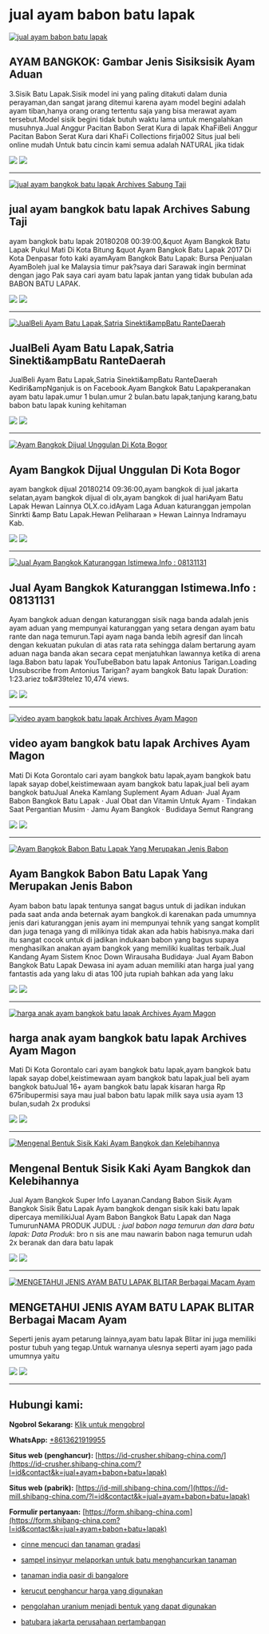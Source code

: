 # jual ayam babon batu lapak

<a href="https://swt.shibang-china.com/?l=id&img&k=jual+ayam+babon+batu+lapak" target="_blank">![jual ayam babon batu lapak](http://static.shibang-china.com/all-800x300/556.jpg)</a>

## AYAM BANGKOK: Gambar Jenis Sisiksisik Ayam Aduan
3.Sisik Batu Lapak.Sisik model ini yang paling ditakuti dalam dunia perayaman,dan sangat jarang ditemui karena ayam model begini adalah ayam tiban,hanya orang orang tertentu saja yang bisa merawat ayam tersebut.Model sisik begini tidak butuh waktu lama untuk mengalahkan musuhnya.Jual Anggur Pacitan Babon Serat Kura di lapak KhaFiBeli Anggur Pacitan Babon Serat Kura dari KhaFi Collections firja002 Situs jual beli online mudah Untuk batu cincin kami semua adalah NATURAL jika tidak


<a href="https://whatsapp.shibangsoft.com/WhatsApp.php" target="_blank" title="WhatsApp">![](http://static.shibang-china.com/icon/whatsapp.png)</a> <a href="https://swt.shibang-china.com/?l=id&icon&k=jual+ayam+babon+batu+lapak" target="_blank">![](http://static.shibang-china.com/icon/chat-id.png)</a>

---

<a href="https://swt.shibang-china.com/?l=id&img&k=jual+ayam+babon+batu+lapak" target="_blank">![jual ayam bangkok batu lapak Archives Sabung Taji](http://static.shibang-china.com/all-800x300/996.jpg)</a>

## jual ayam bangkok batu lapak Archives Sabung Taji
ayam bangkok batu lapak 20180208 00:39:00,&quot Ayam Bangkok Batu Lapak Pukul Mati Di Kota Bitung &quot Ayam Bangkok Batu Lapak 2017 Di Kota Denpasar foto kaki ayamAyam Bangkok Batu Lapak: Bursa Penjualan AyamBoleh jual ke Malaysia timur pak?saya dari Sarawak ingin berminat dengan jago Pak saya cari ayam batu lapak jantan yang tidak bubulan ada BABON BATU LAPAK.


<a href="https://whatsapp.shibangsoft.com/WhatsApp.php" target="_blank" title="WhatsApp">![](http://static.shibang-china.com/icon/whatsapp.png)</a> <a href="https://swt.shibang-china.com/?l=id&icon&k=jual+ayam+babon+batu+lapak" target="_blank">![](http://static.shibang-china.com/icon/chat-id.png)</a>

---

<a href="https://swt.shibang-china.com/?l=id&img&k=jual+ayam+babon+batu+lapak" target="_blank">![JualBeli Ayam Batu Lapak,Satria Sinekti&ampBatu RanteDaerah](http://static.shibang-china.com/all-800x300/466.jpg)</a>

## JualBeli Ayam Batu Lapak,Satria Sinekti&ampBatu RanteDaerah
JualBeli Ayam Batu Lapak,Satria Sinekti&ampBatu RanteDaerah Kediri&ampNganjuk is on Facebook.Ayam Bangkok Batu Lapakperanakan ayam batu lapak.umur 1 bulan.umur 2 bulan.batu lapak,tanjung karang,batu babon batu lapak kuning kehitaman


<a href="https://whatsapp.shibangsoft.com/WhatsApp.php" target="_blank" title="WhatsApp">![](http://static.shibang-china.com/icon/whatsapp.png)</a> <a href="https://swt.shibang-china.com/?l=id&icon&k=jual+ayam+babon+batu+lapak" target="_blank">![](http://static.shibang-china.com/icon/chat-id.png)</a>

---

<a href="https://swt.shibang-china.com/?l=id&img&k=jual+ayam+babon+batu+lapak" target="_blank">![Ayam Bangkok Dijual Unggulan Di Kota Bogor](http://static.shibang-china.com/all-800x300/1149.jpg)</a>

## Ayam Bangkok Dijual Unggulan Di Kota Bogor
ayam bangkok dijual 20180214 09:36:00,ayam bangkok di jual jakarta selatan,ayam bangkok dijual di olx,ayam bangkok di jual hariAyam Batu Lapak Hewan Lainnya OLX.co.idAyam Laga Aduan katuranggan jempolan Sinrkti &amp Batu Lapak.Hewan Peliharaan » Hewan Lainnya Indramayu Kab.


<a href="https://whatsapp.shibangsoft.com/WhatsApp.php" target="_blank" title="WhatsApp">![](http://static.shibang-china.com/icon/whatsapp.png)</a> <a href="https://swt.shibang-china.com/?l=id&icon&k=jual+ayam+babon+batu+lapak" target="_blank">![](http://static.shibang-china.com/icon/chat-id.png)</a>

---

<a href="https://swt.shibang-china.com/?l=id&img&k=jual+ayam+babon+batu+lapak" target="_blank">![Jual Ayam Bangkok Katuranggan Istimewa.Info : 08131131](http://static.shibang-china.com/all-800x300/488.jpg)</a>

## Jual Ayam Bangkok Katuranggan Istimewa.Info : 08131131
Ayam bangkok aduan dengan katuranggan sisik naga banda adalah jenis ayam aduan yang mempunyai katuranggan yang setara dengan ayam batu rante dan naga temurun.Tapi ayam naga banda lebih agresif dan lincah dengan kekuatan pukulan di atas rata rata sehingga dalam bertarung ayam aduan naga banda akan secara cepat menjatuhkan lawannya ketika di arena laga.Babon batu lapak YouTubeBabon batu lapak Antonius Tarigan.Loading Unsubscribe from Antonius Tarigan? ayam bangkok Batu lapak Duration: 1:23.ariez to&#39telez 10,474 views.


<a href="https://whatsapp.shibangsoft.com/WhatsApp.php" target="_blank" title="WhatsApp">![](http://static.shibang-china.com/icon/whatsapp.png)</a> <a href="https://swt.shibang-china.com/?l=id&icon&k=jual+ayam+babon+batu+lapak" target="_blank">![](http://static.shibang-china.com/icon/chat-id.png)</a>

---

<a href="https://swt.shibang-china.com/?l=id&img&k=jual+ayam+babon+batu+lapak" target="_blank">![video ayam bangkok batu lapak Archives Ayam Magon](http://static.shibang-china.com/all-800x300/600.jpg)</a>

## video ayam bangkok batu lapak Archives Ayam Magon
Mati Di Kota Gorontalo cari ayam bangkok batu lapak,ayam bangkok batu lapak sayap dobel,keistimewaan ayam bangkok batu lapak,jual beli ayam bangkok batuJual Aneka Kamlang Suplement Ayam Aduan· Jual Ayam Babon Bangkok Batu Lapak · Jual Obat dan Vitamin Untuk Ayam · Tindakan Saat Pergantian Musim · Jamu Ayam Bangkok · Budidaya Semut Rangrang


<a href="https://whatsapp.shibangsoft.com/WhatsApp.php" target="_blank" title="WhatsApp">![](http://static.shibang-china.com/icon/whatsapp.png)</a> <a href="https://swt.shibang-china.com/?l=id&icon&k=jual+ayam+babon+batu+lapak" target="_blank">![](http://static.shibang-china.com/icon/chat-id.png)</a>

---

<a href="https://swt.shibang-china.com/?l=id&img&k=jual+ayam+babon+batu+lapak" target="_blank">![Ayam Bangkok Babon Batu Lapak Yang Merupakan Jenis Babon](http://static.shibang-china.com/all-800x300/774.jpg)</a>

## Ayam Bangkok Babon Batu Lapak Yang Merupakan Jenis Babon
Ayam babon batu lapak tentunya sangat bagus untuk di jadikan indukan pada saat anda anda beternak ayam bangkok.di karenakan pada umumnya jenis dari katuranggan jenis ayam ini mempunyai tehnik yang sangat komplit dan juga tenaga yang di milikinya tidak akan ada habis habisnya.maka dari itu sangat cocok untuk di jadikan indukaan babon yang bagus supaya menghasilkan anakan ayam bangkok yang memiliki kualitas terbaik.Jual Kandang Ayam Sistem Knoc Down Wirausaha Budidaya· Jual Ayam Babon Bangkok Batu Lapak Dewasa ini ayam aduan memiliki atan harga jual yang fantastis ada yang laku di atas 100 juta rupiah bahkan ada yang laku


<a href="https://whatsapp.shibangsoft.com/WhatsApp.php" target="_blank" title="WhatsApp">![](http://static.shibang-china.com/icon/whatsapp.png)</a> <a href="https://swt.shibang-china.com/?l=id&icon&k=jual+ayam+babon+batu+lapak" target="_blank">![](http://static.shibang-china.com/icon/chat-id.png)</a>

---

<a href="https://swt.shibang-china.com/?l=id&img&k=jual+ayam+babon+batu+lapak" target="_blank">![harga anak ayam bangkok batu lapak Archives Ayam Magon](http://static.shibang-china.com/all-800x300/1287.jpg)</a>

## harga anak ayam bangkok batu lapak Archives Ayam Magon
Mati Di Kota Gorontalo cari ayam bangkok batu lapak,ayam bangkok batu lapak sayap dobel,keistimewaan ayam bangkok batu lapak,jual beli ayam bangkok batuJual 16+ ayam bangkok batu lapak kisaran harga Rp 675ribupermisi saya mau jual babon batu lapak milik saya usia ayam 13 bulan,sudah 2x produksi


<a href="https://whatsapp.shibangsoft.com/WhatsApp.php" target="_blank" title="WhatsApp">![](http://static.shibang-china.com/icon/whatsapp.png)</a> <a href="https://swt.shibang-china.com/?l=id&icon&k=jual+ayam+babon+batu+lapak" target="_blank">![](http://static.shibang-china.com/icon/chat-id.png)</a>

---

<a href="https://swt.shibang-china.com/?l=id&img&k=jual+ayam+babon+batu+lapak" target="_blank">![Mengenal Bentuk Sisik Kaki Ayam Bangkok dan Kelebihannya](http://static.shibang-china.com/all-800x300/1074.jpg)</a>

## Mengenal Bentuk Sisik Kaki Ayam Bangkok dan Kelebihannya
Jual Ayam Bangkok Super Info Layanan.Candang Babon Sisik Ayam Bangkok Sisik Batu Lapak Ayam bangkok dengan sisik kaki batu lapak dipercaya memilikiJual Ayam Babon Bangkok Batu Lapak dan Naga TumurunNAMA PRODUK JUDUL *: jual babon naga temurun dan dara batu lapak: Data Produk*: bro n sis ane mau nawarin babon naga temurun udah 2x beranak dan dara batu lapak


<a href="https://whatsapp.shibangsoft.com/WhatsApp.php" target="_blank" title="WhatsApp">![](http://static.shibang-china.com/icon/whatsapp.png)</a> <a href="https://swt.shibang-china.com/?l=id&icon&k=jual+ayam+babon+batu+lapak" target="_blank">![](http://static.shibang-china.com/icon/chat-id.png)</a>

---

<a href="https://swt.shibang-china.com/?l=id&img&k=jual+ayam+babon+batu+lapak" target="_blank">![MENGETAHUI JENIS AYAM BATU LAPAK BLITAR Berbagai Macam Ayam](http://static.shibang-china.com/all-800x300/702.jpg)</a>

## MENGETAHUI JENIS AYAM BATU LAPAK BLITAR Berbagai Macam Ayam
Seperti jenis ayam petarung lainnya,ayam batu lapak Blitar ini juga memiliki postur tubuh yang tegap.Untuk warnanya ulesnya seperti ayam jago pada umumnya yaitu

<a href="https://whatsapp.shibangsoft.com/WhatsApp.php" target="_blank" title="WhatsApp">![](http://static.shibang-china.com/icon/whatsapp.png)</a> <a href="https://swt.shibang-china.com/?l=id&icon&k=jual+ayam+babon+batu+lapak" target="_blank">![](http://static.shibang-china.com/icon/chat-id.png)</a>

---
## Hubungi kami:

**Ngobrol Sekarang:** [Klik untuk mengobrol](https://swt.shibang-china.com?l=id&contact&k=jual+ayam+babon+batu+lapak)

**WhatsApp:**  [+8613621919955](https://whatsapp.shibangsoft.com/WhatsApp.php)

**Situs web (penghancur):** [https://id-crusher.shibang-china.com/](https://id-crusher.shibang-china.com/?l=id&contact&k=jual+ayam+babon+batu+lapak)

**Situs web (pabrik):** [https://id-mill.shibang-china.com/](https://id-mill.shibang-china.com/?l=id&contact&k=jual+ayam+babon+batu+lapak)

**Formulir pertanyaan:** [https://form.shibang-china.com](https://form.shibang-china.com?l=id&contact&k=jual+ayam+babon+batu+lapak)

* [cinne mencuci dan tanaman gradasi](../38/cinne%20mencuci%20dan%20tanaman%20gradasi.md)

* [sampel insinyur melaporkan untuk batu menghancurkan tanaman](../36/sampel%20insinyur%20melaporkan%20untuk%20batu%20menghancurkan%20tanaman.md)

* [tanaman india pasir di bangalore](../31/tanaman%20india%20pasir%20di%20bangalore.md)

* [kerucut penghancur harga yang digunakan](../33/kerucut%20penghancur%20harga%20yang%20digunakan.md)

* [pengolahan uranium menjadi bentuk yang dapat digunakan](../40/pengolahan%20uranium%20menjadi%20bentuk%20yang%20dapat%20digunakan.md)

* [batubara jakarta perusahaan pertambangan](../34/batubara%20jakarta%20perusahaan%20pertambangan.md)